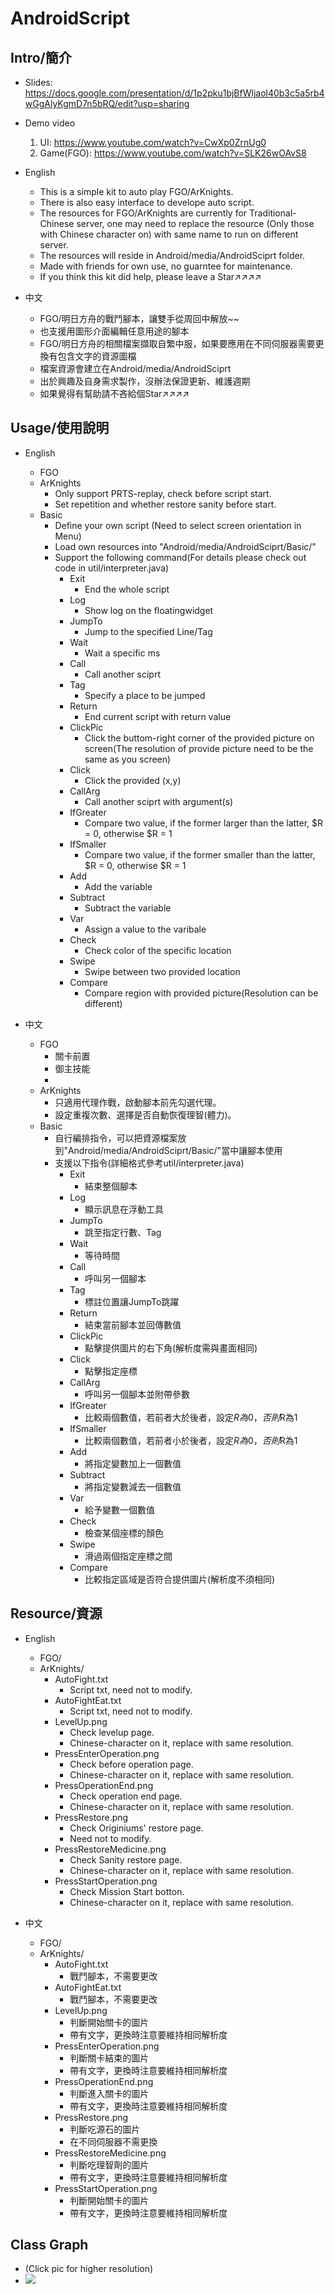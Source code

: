 # AndroidScript

## Intro/簡介
- Slides: https://docs.google.com/presentation/d/1p2pku1bjBfWljaol40b3c5a5rb4wGgAlyKgmD7n5bRQ/edit?usp=sharing

- Demo video
	1. UI: https://www.youtube.com/watch?v=CwXp0ZrnUg0
	2. Game(FGO): https://www.youtube.com/watch?v=SLK26wOAvS8  

- English
	- This is a simple kit to auto play FGO/ArKnights.
	- There is also easy interface to develope auto script.
	- The resources for FGO/ArKnights are currently for Traditional-Chinese server, one may need to replace the resource (Only those with Chinese character on) with same name to run on different server.
	- The resources will reside in Android/media/AndroidSciprt folder.
	- Made with friends for own use, no guarntee for maintenance.
	- If you think this kit did help, please leave a Star↗↗↗↗

- 中文
	- FGO/明日方舟的戰鬥腳本，讓雙手從周回中解放~~
	- 也支援用圖形介面編輯任意用途的腳本
	- FGO/明日方舟的相關檔案擷取自繁中服，如果要應用在不同伺服器需要更換有包含文字的資源圖檔
	- 檔案資源會建立在Android/media/AndroidSciprt
	- 出於興趣及自身需求製作，沒辦法保證更新、維護週期
	- 如果覺得有幫助請不吝給個Star↗↗↗↗

## Usage/使用說明

- English
	- FGO
	- ArKnights
		- Only support PRTS-replay, check before script start.
		- Set repetition and whether restore sanity before start.
	- Basic
		- Define your own script (Need to select screen orientation in Menu)
		- Load own resources into "Android/media/AndroidSciprt/Basic/"
		- Support the following command(For details please check out code in util/interpreter.java)
			- Exit
				- End the whole script
			- Log
				- Show log on the floatingwidget
			- JumpTo
				- Jump to the specified Line/Tag
			- Wait
				- Wait a specific ms
			- Call
				- Call another sciprt
			- Tag
				- Specify a place to be jumped 
			- Return
				- End current script with return value
			- ClickPic
				- Click the buttom-right corner of the provided picture on screen(The resolution of provide picture need to be the same as you screen)
			- Click
				- Click the provided (x,y)
			- CallArg
				- Call another sciprt with argument(s)
			- IfGreater
				- Compare two value, if the former larger than the latter, $R = 0, otherwise $R = 1
			- IfSmaller
				- Compare two value, if the former smaller than the latter, $R = 0, otherwise $R = 1
			- Add
				- Add the variable 
			- Subtract
				- Subtract the variable 
			- Var
				- Assign a value to the varibale
			- Check
				- Check color of the specific location
			- Swipe
				- Swipe between two provided location
			- Compare
				- Compare region with provided picture(Resolution can be different)

- 中文
	- FGO
		- 關卡前置
		- 御主技能
		- 
	- ArKnights
		- 只適用代理作戰，啟動腳本前先勾選代理。
		- 設定重複次數、選擇是否自動恢復理智(體力)。
	- Basic
		- 自行編排指令，可以把資源檔案放到"Android/media/AndroidSciprt/Basic/"當中讓腳本使用
		- 支援以下指令(詳細格式參考util/interpreter.java)
			- Exit
				- 結束整個腳本
			- Log
				- 顯示訊息在浮動工具
			- JumpTo
				- 跳至指定行數、Tag
			- Wait
				- 等待時間
			- Call
				- 呼叫另一個腳本
			- Tag
				- 標註位置讓JumpTo跳躍
			- Return
				- 結束當前腳本並回傳數值
			- ClickPic
				- 點擊提供圖片的右下角(解析度需與畫面相同)
			- Click
				- 點擊指定座標
			- CallArg
				- 呼叫另一個腳本並附帶參數
			- IfGreater
				- 比較兩個數值，若前者大於後者，設定$R為0，否則$R為1
			- IfSmaller
				- 比較兩個數值，若前者小於後者，設定$R為0，否則$R為1
			- Add
				- 將指定變數加上一個數值
			- Subtract
				- 將指定變數減去一個數值
			- Var
				- 給予變數一個數值
			- Check
				- 檢查某個座標的顏色
			- Swipe
				- 滑過兩個指定座標之間
			- Compare
				- 比較指定區域是否符合提供圖片(解析度不須相同)
    
## Resource/資源

- English
	- FGO/
	- ArKnights/
		- AutoFight.txt
			- Script txt, need not to modify.
		- AutoFightEat.txt
			- Script txt, need not to modify.
		- LevelUp.png
			- Check levelup page.
			- Chinese-character on it, replace with same resolution.
		- PressEnterOperation.png
			- Check before operation page.
			- Chinese-character on it, replace with same resolution.
		- PressOperationEnd.png
			- Check operation end page.
			- Chinese-character on it, replace with same resolution.
		- PressRestore.png
			- Check Originiums' restore page.
			- Need not to modify.
		- PressRestoreMedicine.png
			- Check Sanity restore page.
			- Chinese-character on it, replace with same resolution.
		- PressStartOperation.png
			- Check Mission Start botton. 
			- Chinese-character on it, replace with same resolution.

- 中文
	- FGO/
	- ArKnights/
		- AutoFight.txt
			- 戰鬥腳本，不需要更改
		- AutoFightEat.txt
			- 戰鬥腳本，不需要更改
		- LevelUp.png
			- 判斷開始關卡的圖片
			- 帶有文字，更換時注意要維持相同解析度
		- PressEnterOperation.png
			- 判斷關卡結束的圖片
			- 帶有文字，更換時注意要維持相同解析度
		- PressOperationEnd.png
			- 判斷進入關卡的圖片
			- 帶有文字，更換時注意要維持相同解析度
		- PressRestore.png
			- 判斷吃源石的圖片
			- 在不同伺服器不需更換
		- PressRestoreMedicine.png
			- 判斷吃理智劑的圖片
			- 帶有文字，更換時注意要維持相同解析度
		- PressStartOperation.png
			- 判斷開始關卡的圖片
			- 帶有文字，更換時注意要維持相同解析度

## Class Graph
- (Click pic for higher resolution)
- ![](https://i.imgur.com/SauAxNZ.png)
